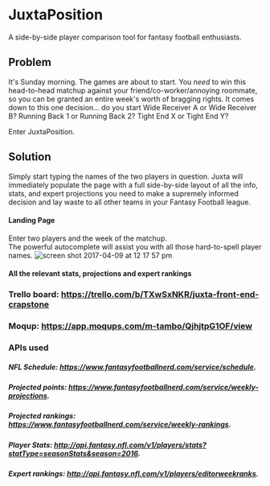 # JuxtaPosition
A side-by-side player comparison tool for fantasy football enthusiasts.

## Problem
It's Sunday morning. The games are about to start. You *need* to win this head-to-head matchup against your friend/co-worker/annoying roommate, so you can be granted an entire week's worth of bragging rights. It comes down to this one decision... do you start Wide Receiver A or Wide Receiver B? Running Back 1 or Running Back 2? Tight End X or Tight End Y?

Enter JuxtaPosition.

## Solution
Simply start typing the names of the two players in question. Juxta will immediately populate the page with a full side-by-side layout of all the info, stats, and expert projections you need to make a supremely informed decision and lay waste to all other teams in your Fantasy Football league.  


#### Landing Page
Enter two players and the week of the matchup. </br>
The powerful autocomplete will assist you with all those hard-to-spell player names.
![screen shot 2017-04-09 at 12 17 57 pm](https://cloud.githubusercontent.com/assets/23462252/24839454/15aa347c-1d20-11e7-94ab-9be415baa1d3.png)

#### All the relevant stats, projections and expert rankings




### Trello board: https://trello.com/b/TXwSxNKR/juxta-front-end-crapstone

### Moqup: https://app.moqups.com/m-tambo/QjhjtpG1OF/view

### APIs used
##### NFL Schedule: https://www.fantasyfootballnerd.com/service/schedule.
##### Projected points: https://www.fantasyfootballnerd.com/service/weekly-projections.
##### Projected rankings: https://www.fantasyfootballnerd.com/service/weekly-rankings.
##### Player Stats: http://api.fantasy.nfl.com/v1/players/stats?statType=seasonStats&season=2016.
##### Expert rankings: http://api.fantasy.nfl.com/v1/players/editorweekranks.

